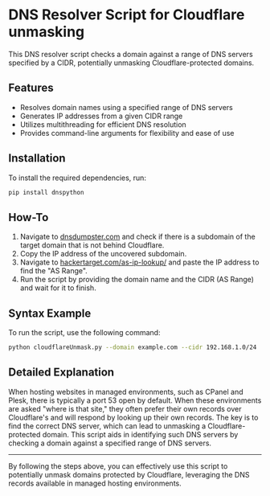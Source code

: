 
# DNS Resolver Script for Cloudflare unmasking

This DNS resolver script checks a domain against a range of DNS servers specified by a CIDR, potentially unmasking Cloudflare-protected domains.

## Features

- Resolves domain names using a specified range of DNS servers
- Generates IP addresses from a given CIDR range
- Utilizes multithreading for efficient DNS resolution
- Provides command-line arguments for flexibility and ease of use

## Installation

To install the required dependencies, run:

```sh
pip install dnspython
```

## How-To

1. Navigate to [dnsdumpster.com](https://dnsdumpster.com/) and check if there is a subdomain of the target domain that is not behind Cloudflare.
2. Copy the IP address of the uncovered subdomain.
3. Navigate to [hackertarget.com/as-ip-lookup/](https://hackertarget.com/as-ip-lookup/) and paste the IP address to find the "AS Range".
4. Run the script by providing the domain name and the CIDR (AS Range) and wait for it to finish.

## Syntax Example

To run the script, use the following command:

```sh
python cloudflareUnmask.py --domain example.com --cidr 192.168.1.0/24
```

## Detailed Explanation

When hosting websites in managed environments, such as CPanel and Plesk, there is typically a port 53 open by default. When these environments are asked "where is that site," they often prefer their own records over Cloudflare's and will respond by looking up their own records. The key is to find the correct DNS server, which can lead to unmasking a Cloudflare-protected domain. This script aids in identifying such DNS servers by checking a domain against a specified range of DNS servers.

---

By following the steps above, you can effectively use this script to potentially unmask domains protected by Cloudflare, leveraging the DNS records available in managed hosting environments.
